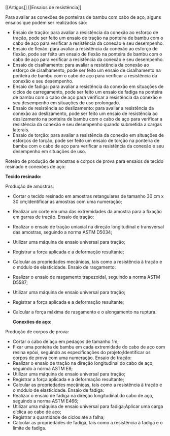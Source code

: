 [[Artigos]] [[Ensaios de resistência]]

Para avaliar as conexões de ponteiras de bambu com cabo de aço, alguns ensaios que podem ser realizados são:
- Ensaio de tração: para avaliar a resistência da conexão ao esforço de tração, pode ser feito um ensaio de tração na ponteira de bambu com o cabo de aço para verificar a resistência da conexão e seu desempenho.
- Ensaio de flexão: para avaliar a resistência da conexão ao esforço de flexão, pode ser feito um ensaio de flexão na ponteira de bambu com o cabo de aço para verificar a resistência da conexão e seu desempenho.
- Ensaio de cisalhamento: para avaliar a resistência da conexão ao esforço de cisalhamento, pode ser feito um ensaio de cisalhamento na ponteira de bambu com o cabo de aço para verificar a resistência da conexão e seu desempenho.
- Ensaio de fadiga: para avaliar a resistência da conexão em situações de ciclos de carregamento, pode ser feito um ensaio de fadiga na ponteira de bambu com o cabo de aço para verificar a resistência da conexão e seu desempenho em situações de uso prolongado.
- Ensaio de resistência ao deslizamento: para avaliar a resistência da conexão ao deslizamento, pode ser feito um ensaio de resistência ao deslizamento na ponteira de bambu com o cabo de aço para verificar a resistência da conexão e seu desempenho quando submetida a cargas laterais.
- Ensaio de torção: para avaliar a resistência da conexão em situações de esforços de torção, pode ser feito um ensaio de torção na ponteira de bambu com o cabo de aço para verificar a resistência da conexão e seu desempenho em situações de uso.

Roteiro de produção de amostras e corpos de prova para ensaios de tecido resinado e conexões de aço:

**Tecido resinado:**

Produção de amostras:
- Cortar o tecido resinado em amostras retangulares de tamanho 30 cm x 30 cm;Identificar as amostras com uma numeração;
- Realizar um corte em uma das extremidades da amostra para a fixação em garras de tração.
Ensaio de tração:
- Realizar o ensaio de tração uniaxial na direção longitudinal e transversal das amostras, seguindo a norma ASTM D5034;
- Utilizar uma máquina de ensaio universal para tração;
- Registrar a força aplicada e a deformação resultante;
- Calcular as propriedades mecânicas, tais como a resistência à tração e o módulo de elasticidade.
Ensaio de rasgamento:
- Realizar o ensaio de rasgamento trapezoidal, seguindo a norma ASTM D5587;
- Utilizar uma máquina de ensaio universal para tração;
- Registrar a força aplicada e a deformação resultante;
- Calcular a força máxima de rasgamento e o alongamento na ruptura.
 
  **Conexões de aço:**

Produção de corpos de prova:
- Cortar o cabo de aço em pedaços de tamanho 1m;
- Fixar uma ponteira de bambu em cada extremidade do cabo de aço com resina epóxi, seguindo as especificações do projeto;Identificar os corpos de prova com uma numeração.
Ensaio de tração:
- Realizar o ensaio de tração na direção longitudinal do cabo de aço, seguindo a norma ASTM E8;
- Utilizar uma máquina de ensaio universal para tração;
- Registrar a força aplicada e a deformação resultante;
- Calcular as propriedades mecânicas, tais como a resistência à tração e o módulo de elasticidade.
Ensaio de fadiga:
- Realizar o ensaio de fadiga na direção longitudinal do cabo de aço, seguindo a norma ASTM E466;
- Utilizar uma máquina de ensaio universal para fadiga;Aplicar uma carga cíclica ao cabo de aço;
- Registrar a quantidade de ciclos até a falha;
- Calcular as propriedades de fadiga, tais como a resistência à fadiga e o limite de fadiga.